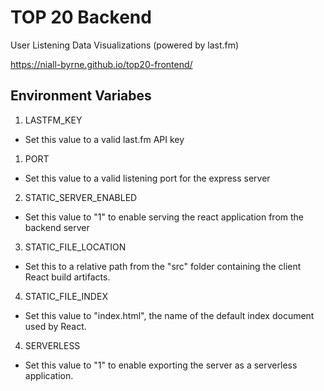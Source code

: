 # TOP 20 Backend

User Listening Data Visualizations (powered by last.fm)

https://niall-byrne.github.io/top20-frontend/

## Environment Variabes

1. LASTFM_KEY

- Set this value to a valid last.fm API key

1. PORT

- Set this value to a valid listening port for the express server

2. STATIC_SERVER_ENABLED

- Set this value to "1" to enable serving the react application from the backend server

3. STATIC_FILE_LOCATION

- Set this to a relative path from the "src" folder containing the client React build artifacts.

4. STATIC_FILE_INDEX

- Set this value to "index.html", the name of the default index document used by React.

4. SERVERLESS

- Set this value to "1" to enable exporting the server as a serverless application.
